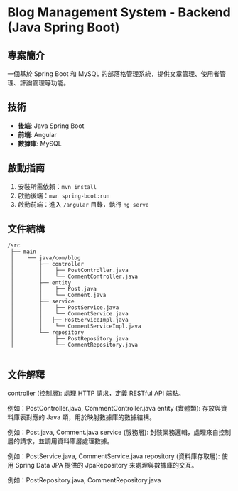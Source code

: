 # Blog Management System - Backend (Java Spring Boot)

## 專案簡介
一個基於 Spring Boot 和 MySQL 的部落格管理系統，提供文章管理、使用者管理、評論管理等功能。

## 技術
- **後端**: Java Spring Boot
- **前端**: Angular
- **數據庫**: MySQL

## 啟動指南
1. 安裝所需依賴：`mvn install`
2. 啟動後端：`mvn spring-boot:run`
3. 啟動前端：進入 `/angular` 目錄，執行 `ng serve`

## 文件結構
```
/src
 ├── main
 │    └── java/com/blog
 │        ├── controller
 │        │    ├── PostController.java
 │        │    └── CommentController.java
 │        ├── entity
 │        │    ├── Post.java
 │        │    └── Comment.java
 │        ├── service
 │        │    ├── PostService.java
 │        │    └── CommentService.java
 │        │   ├── PostServiceImpl.java
 │        │    └── CommentServiceImpl.java
 │        └── repository
 │             ├── PostRepository.java
 │             └── CommentRepository.java


```
## 文件解釋
controller (控制層): 處理 HTTP 請求，定義 RESTful API 端點。

例如：PostController.java, CommentController.java
entity (實體類): 存放與資料庫表對應的 Java 類，用於映射數據庫的數據結構。

例如：Post.java, Comment.java
service (服務層): 封裝業務邏輯，處理來自控制層的請求，並調用資料庫層處理數據。

例如：PostService.java, CommentService.java
repository (資料庫存取層): 使用 Spring Data JPA 提供的 JpaRepository 來處理與數據庫的交互。

例如：PostRepository.java, CommentRepository.java

